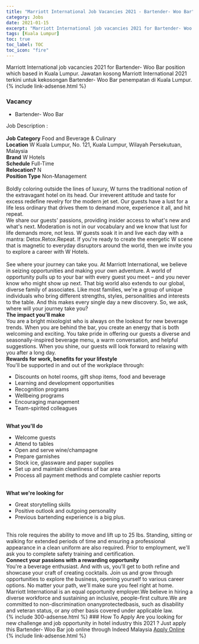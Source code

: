 ```yaml
---
title: "Marriott International Job Vacancies 2021 - Bartender- Woo Bar" 
category: Jobs 
date: 2021-01-15 
excerpt: "Marriott International job vacancies 2021 for Bartender- Woo Bar position which based in Kuala Lumpur. Jawatan kosong Marriott International 2021 terkini untuk kekosongan Bartender- Woo Bar penempatan di Kuala Lumpur" 
tags: [Kuala Lumpur] 
toc: true 
toc_label: TOC 
toc_icon: "fire" 
--- 
```


Marriott International job vacancies 2021 for Bartender- Woo Bar position which based in Kuala Lumpur. Jawatan kosong Marriott International 2021 terkini untuk kekosongan Bartender- Woo Bar penempatan di Kuala Lumpur. 
{% include link-adsense.html %} 
### Vacancy 
- Bartender- Woo Bar 
<div><div>Job Description :<br>
<br>
<b>Job Category</b> Food and Beverage &amp; Culinary<br>
<b>Location</b> W Kuala Lumpur, No. 121, Kuala Lumpur, Wilayah Persekutuan, Malaysia
<br>
<b>Brand</b> W Hotels<br>
<b>Schedule</b> Full-Time<br>
<b>Relocation?</b> N<br>
<b>Position Type</b> Non-Management<br>
<br>
Boldly coloring outside the lines of luxury, W turns the traditional notion of the extravagant hotel on its head. Our irreverent attitude and taste for excess redefine revelry for the modern jet set. Our guests have a lust for a life less ordinary that drives them to demand more, experience it all, and hit repeat.
<br>
We share our guests' passions, providing insider access to what's new and what's next. Moderation is not in our vocabulary and we know that lust for life demands more, not less. W guests soak it in and live each day with a mantra: Detox.Retox.Repeat. If you're ready to create the energetic W scene that is magnetic to everyday disruptors around the world, then we invite you to explore a career with W Hotels.<br>
<br>
See where your journey can take you. At Marriott International, we believe in seizing opportunities and making your own adventure. A world of opportunity pulls up to your bar with every guest you meet &#8211; and you never know who might show up next. That big world also extends to our global, diverse family of associates. Like most families, we're a group of unique individuals who bring different strengths, styles, personalities and interests to the table. And this makes every single day a new discovery. So, we ask, where will your journey take you?
<br>
<b>The impact you'll make</b>
<br>
You are a bright mixologist who is always on the lookout for new beverage trends. When you are behind the bar, you create an energy that is both welcoming and exciting. You take pride in offering our guests a diverse and seasonally-inspired beverage menu, a warm conversation, and helpful suggestions. When you shine, our guests will look forward to relaxing with you after a long day.
<br>
<b>Rewards for work, benefits for your lifestyle</b>
<br>
You'll be supported in and out of the workplace through:
<ul><li>Discounts on hotel rooms, gift shop items, food and beverage</li>
<li>Learning and development opportunities</li>
<li>Recognition programs</li>
<li>Wellbeing programs</li>
<li>Encouraging management</li>
<li>Team-spirited colleagues</li>
</ul><br>
<b>What you'll do</b>
<ul><li>Welcome guests</li>
<li>Attend to tables</li>
<li>Open and serve wine/champagne</li>
<li>Prepare garnishes</li>
<li>Stock ice, glassware and paper supplies</li>
<li>Set up and maintain cleanliness of bar area</li>
<li>Process all payment methods and complete cashier reports</li>
</ul><br>
<b>What we're looking for</b>
<ul><li>Great storytelling skills</li>
<li>Positive outlook and outgoing personality</li>
<li>Previous bartending experience is a big plus.</li>
</ul><br>
This role requires the ability to move and lift up to 25 lbs. Standing, sitting or walking for extended periods of time and ensuring a professional appearance in a clean uniform are also required. Prior to employment, we'll ask you to complete safety training and certification.
<br>
<b>Connect your passions with a rewarding opportunity</b>
<br>
You're a beverage enthusiast. And with us, you'll get to both refine and showcase your craft of creating cocktails. Join us and grow through opportunities to explore the business, opening yourself to various career options. No matter your path, we'll make sure you feel right at home.
<br>
Marriott International is an equal opportunity employer.We believe in hiring a diverse workforce and sustaining an inclusive, people-first culture.We are committed to non-discrimination onanyprotectedbasis, such as disability and veteran status, or any other basis covered under applicable law.</div></div> 
{% include 300-adsense.html %} 
### How To Apply 
Are you looking for new challenge and job opportunity in hotel industry this 2021 ?
Just apply this Bartender- Woo Bar job online through Indeed Malaysia 
<a href="https://malaysia.indeed.com/viewjob?jk=5ddbb9610e22bf88" class="btn btn--info" target="_blank" rel="nofollow noopenner">Apply Online</a> 
{% include link-adsense.html %} 